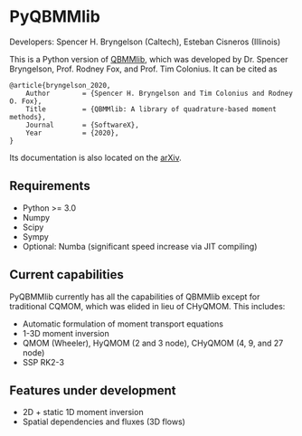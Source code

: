 # PyQBMMlib

Developers: Spencer H. Bryngelson (Caltech), Esteban Cisneros (Illinois)

This is a Python version of [QBMMlib](https://github.com/sbryngelson/QBMMlib), which was developed by Dr. Spencer Bryngelson, Prof. Rodney Fox, and Prof. Tim Colonius. 
It can be cited as
```
@article{bryngelson_2020,
    Author        = {Spencer H. Bryngelson and Tim Colonius and Rodney O. Fox},
    Title         = {QBMMlib: A library of quadrature-based moment methods},
    Journal       = {SoftwareX},
    Year          = {2020},
}
```
Its documentation is also located on the [arXiv](http://arxiv.org/abs/2008.05063v1).

## Requirements

- Python >= 3.0
- Numpy
- Scipy
- Sympy
- Optional: Numba (significant speed increase via JIT compiling)

## Current capabilities 

PyQBMMlib currently has all the capabilities of QBMMlib except for traditional CQMOM, which was elided in lieu of CHyQMOM.
This includes:
- Automatic formulation of moment transport equations
- 1-3D moment inversion
- QMOM (Wheeler), HyQMOM (2 and 3 node), CHyQMOM (4, 9,  and 27 node)
- SSP RK2-3 

## Features under development

- 2D + static 1D moment inversion
- Spatial dependencies and fluxes (3D flows)
